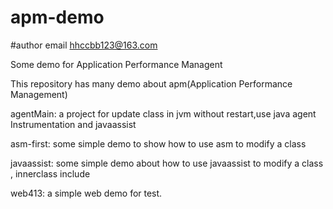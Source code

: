 # apm-demo
#author email hhccbb123@163.com

Some demo for Application Performance Managent

This repository  has many demo about apm(Application Performance Management)

agentMain: 
a project for update class in jvm without restart,use java agent Instrumentation and javaassist

asm-first:
some simple demo to show how to use asm to modify a class

javaassist:
some simple demo about how to use javaassist to modify a class , innerclass include

web413:
a simple web demo for test.










